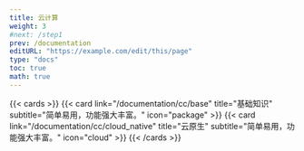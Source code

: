 ```yaml
---
title: 云计算
weight: 3
#next: /step1
prev: /documentation
editURL: "https://example.com/edit/this/page"
type: "docs"
toc: true
math: true
---
```



{{< cards >}}
{{< card link="/documentation/cc/base" title="基础知识" subtitle="简单易用，功能强大丰富。" icon="package" >}}
{{< card link="/documentation/cc/cloud_native" title="云原生" subtitle="简单易用，功能强大丰富。" icon="cloud" >}}
{{< /cards >}}